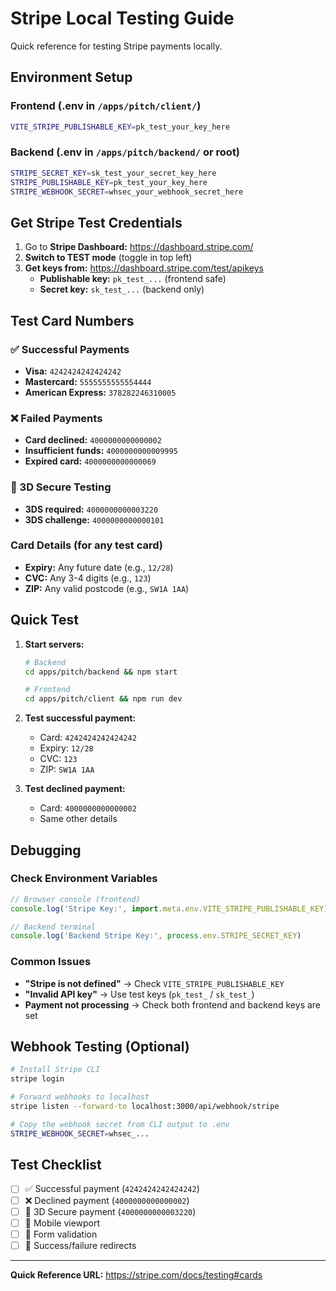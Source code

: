 # Stripe Local Testing Guide

Quick reference for testing Stripe payments locally.

## Environment Setup

### Frontend (.env in `/apps/pitch/client/`)
```bash
VITE_STRIPE_PUBLISHABLE_KEY=pk_test_your_key_here
```

### Backend (.env in `/apps/pitch/backend/` or root)
```bash
STRIPE_SECRET_KEY=sk_test_your_secret_key_here
STRIPE_PUBLISHABLE_KEY=pk_test_your_key_here
STRIPE_WEBHOOK_SECRET=whsec_your_webhook_secret_here
```

## Get Stripe Test Credentials

1. Go to **Stripe Dashboard:** https://dashboard.stripe.com/
2. **Switch to TEST mode** (toggle in top left)
3. **Get keys from:** https://dashboard.stripe.com/test/apikeys
   - **Publishable key:** `pk_test_...` (frontend safe)
   - **Secret key:** `sk_test_...` (backend only)

## Test Card Numbers

### ✅ Successful Payments
- **Visa:** `4242424242424242`
- **Mastercard:** `5555555555554444`
- **American Express:** `378282246310005`

### ❌ Failed Payments
- **Card declined:** `4000000000000002`
- **Insufficient funds:** `4000000000009995`
- **Expired card:** `4000000000000069`

### 🔐 3D Secure Testing
- **3DS required:** `4000000000003220`
- **3DS challenge:** `4000000000000101`

### Card Details (for any test card)
- **Expiry:** Any future date (e.g., `12/28`)
- **CVC:** Any 3-4 digits (e.g., `123`)
- **ZIP:** Any valid postcode (e.g., `SW1A 1AA`)

## Quick Test

1. **Start servers:**
   ```bash
   # Backend
   cd apps/pitch/backend && npm start
   
   # Frontend  
   cd apps/pitch/client && npm run dev
   ```

2. **Test successful payment:**
   - Card: `4242424242424242`
   - Expiry: `12/28`
   - CVC: `123`
   - ZIP: `SW1A 1AA`

3. **Test declined payment:**
   - Card: `4000000000000002`
   - Same other details

## Debugging

### Check Environment Variables
```javascript
// Browser console (frontend)
console.log('Stripe Key:', import.meta.env.VITE_STRIPE_PUBLISHABLE_KEY)

// Backend terminal
console.log('Backend Stripe Key:', process.env.STRIPE_SECRET_KEY)
```

### Common Issues
- **"Stripe is not defined"** → Check `VITE_STRIPE_PUBLISHABLE_KEY`
- **"Invalid API key"** → Use test keys (`pk_test_` / `sk_test_`)
- **Payment not processing** → Check both frontend and backend keys are set

## Webhook Testing (Optional)

```bash
# Install Stripe CLI
stripe login

# Forward webhooks to localhost
stripe listen --forward-to localhost:3000/api/webhook/stripe

# Copy the webhook secret from CLI output to .env
STRIPE_WEBHOOK_SECRET=whsec_...
```

## Test Checklist

- [ ] ✅ Successful payment (`4242424242424242`)
- [ ] ❌ Declined payment (`4000000000000002`)
- [ ] 🔐 3D Secure payment (`4000000000003220`)
- [ ] 📱 Mobile viewport
- [ ] 🔄 Form validation
- [ ] 🎯 Success/failure redirects

---

**Quick Reference URL:** https://stripe.com/docs/testing#cards
